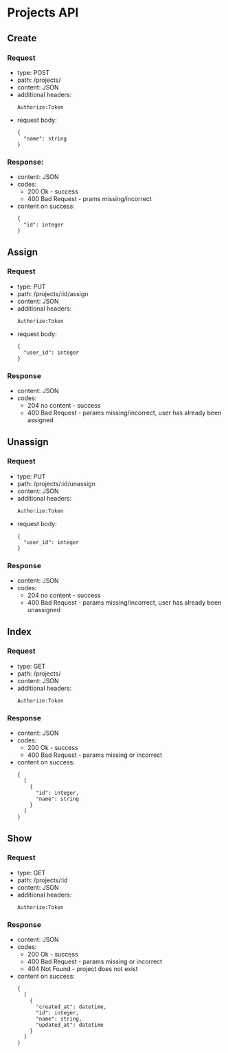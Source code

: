 # Projects API

## Create
### Request
- type: POST
- path: /projects/
- content: JSON
- additional headers:
  ```
  Authorize:Token
  ```
- request body:
  ```
  {
    "name": string
  }
  ```
  
### Response:
- content: JSON
- codes:
  - 200 Ok - success
  - 400 Bad Request - prams missing/incorrect
- content on success:
  ```
  {
    "id": integer
  }
  ```
  
## Assign
### Request
- type: PUT
- path: /projects/:id/assign
- content: JSON
- additional headers:
  ```
  Authorize:Token
  ```
- request body:
  ```
  {
    "user_id": integer
  }
  ```
  
### Response
- content: JSON
- codes:
  - 204 no content - success
  - 400 Bad Request - params missing/incorrect, user has already been assigned
  
## Unassign
### Request
- type: PUT
- path: /projects/:id/unassign
- content: JSON
- additional headers:
  ```
  Authorize:Token
  ```
- request body:
  ```
  {
    "user_id": integer
  }
  ```
### Response
- content: JSON
- codes:
  - 204 no content - success
  - 400 Bad Request - params missing/incorrect, user has already been unassigned
  
## Index
### Request
- type: GET
- path: /projects/
- content: JSON
- additional headers:
  ```
  Authorize:Token
  ```
  
### Response
- content: JSON
- codes:
  - 200 Ok - success
  - 400 Bad Request - params missing or incorrect
- content on success:
  ```
  {
    [
      {
        "id": integer,
        "name": string
      }
    ]
  }
  ```

## Show
### Request
- type: GET
- path: /projects/:id
- content: JSON
- additional headers:
  ```
  Authorize:Token
  ```
  
### Response
- content: JSON
- codes:
  - 200 Ok - success
  - 400 Bad Request - params missing or incorrect
  - 404 Not Found - project does not exist
- content on success:
  ```
  {
    [
      {
        "created_at": datetime,
        "id": integer,
        "name": string,
        "updated_at": datetime
      }
    ]
  }
  ```
